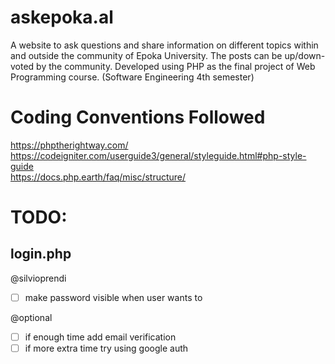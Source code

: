 # askepoka.al
A website to ask questions and share information on different topics within and outside the community of Epoka University. The posts can be up/down-voted by the community. Developed using PHP as the final project of Web Programming course. (Software Engineering 4th semester)


# Coding Conventions Followed
https://phptherightway.com/  
https://codeigniter.com/userguide3/general/styleguide.html#php-style-guide  
https://docs.php.earth/faq/misc/structure/

# TODO:  
## login.php  
@silvioprendi  
- [ ] make password visible when user wants to  

@optional  
- [ ] if enough time add email verification  
- [ ] if more extra time try using google auth  
